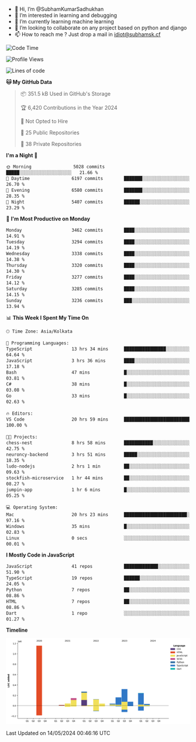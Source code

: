 - 👋 Hi, I’m @SubhamKumarSadhukhan
- 👀 I’m interested in learning and debugging
- 🌱 I’m currently learning machine learning
- 💞️ I’m looking to collaborate on any project based on python and django
- 📫 How to reach me ?
      Just drop a mail in idiot@subhamsk.cf

<!---
SubhamKumarSadhukhan/SubhamKumarSadhukhan is a ✨ special ✨ repository because its `README.md` (this file) appears on your GitHub profile.
You can click the Preview link to take a look at your changes.
--->


<!--START_SECTION:waka-->
![Code Time](http://img.shields.io/badge/Code%20Time-2%2C180%20hrs-blue)

![Profile Views](http://img.shields.io/badge/Profile%20Views-1-blue)

![Lines of code](https://img.shields.io/badge/From%20Hello%20World%20I%27ve%20Written-2.6%20million%20lines%20of%20code-blue)

**🐱 My GitHub Data** 

> 📦 351.5 kB Used in GitHub's Storage 
 > 
> 🏆 6,420 Contributions in the Year 2024
 > 
> 🚫 Not Opted to Hire
 > 
> 📜 25 Public Repositories 
 > 
> 🔑 38 Private Repositories 
 > 
**I'm a Night 🦉** 

```text
🌞 Morning                5028 commits        █████░░░░░░░░░░░░░░░░░░░░   21.66 % 
🌆 Daytime                6197 commits        ███████░░░░░░░░░░░░░░░░░░   26.70 % 
🌃 Evening                6580 commits        ███████░░░░░░░░░░░░░░░░░░   28.35 % 
🌙 Night                  5407 commits        ██████░░░░░░░░░░░░░░░░░░░   23.29 % 
```
📅 **I'm Most Productive on Monday** 

```text
Monday                   3462 commits        ████░░░░░░░░░░░░░░░░░░░░░   14.91 % 
Tuesday                  3294 commits        ████░░░░░░░░░░░░░░░░░░░░░   14.19 % 
Wednesday                3338 commits        ████░░░░░░░░░░░░░░░░░░░░░   14.38 % 
Thursday                 3320 commits        ████░░░░░░░░░░░░░░░░░░░░░   14.30 % 
Friday                   3277 commits        ████░░░░░░░░░░░░░░░░░░░░░   14.12 % 
Saturday                 3285 commits        ████░░░░░░░░░░░░░░░░░░░░░   14.15 % 
Sunday                   3236 commits        ███░░░░░░░░░░░░░░░░░░░░░░   13.94 % 
```


📊 **This Week I Spent My Time On** 

```text
🕑︎ Time Zone: Asia/Kolkata

💬 Programming Languages: 
TypeScript               13 hrs 34 mins      ████████████████░░░░░░░░░   64.64 % 
JavaScript               3 hrs 36 mins       ████░░░░░░░░░░░░░░░░░░░░░   17.18 % 
Bash                     47 mins             █░░░░░░░░░░░░░░░░░░░░░░░░   03.81 % 
C#                       38 mins             █░░░░░░░░░░░░░░░░░░░░░░░░   03.08 % 
Go                       33 mins             █░░░░░░░░░░░░░░░░░░░░░░░░   02.63 % 

🔥 Editors: 
VS Code                  20 hrs 59 mins      █████████████████████████   100.00 % 

🐱‍💻 Projects: 
chess-nest               8 hrs 58 mins       ███████████░░░░░░░░░░░░░░   42.75 % 
neuroncy-backend         3 hrs 51 mins       █████░░░░░░░░░░░░░░░░░░░░   18.35 % 
ludo-nodejs              2 hrs 1 min         ██░░░░░░░░░░░░░░░░░░░░░░░   09.63 % 
stockfish-microservice   1 hr 44 mins        ██░░░░░░░░░░░░░░░░░░░░░░░   08.27 % 
jumpin-app               1 hr 6 mins         █░░░░░░░░░░░░░░░░░░░░░░░░   05.25 % 

💻 Operating System: 
Mac                      20 hrs 23 mins      ████████████████████████░   97.16 % 
Windows                  35 mins             █░░░░░░░░░░░░░░░░░░░░░░░░   02.83 % 
Linux                    0 secs              ░░░░░░░░░░░░░░░░░░░░░░░░░   00.01 % 
```

**I Mostly Code in JavaScript** 

```text
JavaScript               41 repos            █████████████░░░░░░░░░░░░   51.90 % 
TypeScript               19 repos            ██████░░░░░░░░░░░░░░░░░░░   24.05 % 
Python                   7 repos             ██░░░░░░░░░░░░░░░░░░░░░░░   08.86 % 
HTML                     7 repos             ██░░░░░░░░░░░░░░░░░░░░░░░   08.86 % 
Dart                     1 repo              ░░░░░░░░░░░░░░░░░░░░░░░░░   01.27 % 
```



**Timeline**

![Lines of Code chart](https://raw.githubusercontent.com/SubhamKumarSadhukhan/SubhamKumarSadhukhan/main/assets/bar_graph.png)


 Last Updated on 14/05/2024 00:46:16 UTC
<!--END_SECTION:waka-->
